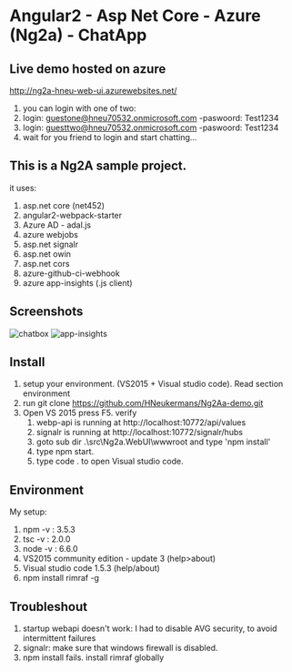 # Angular2 - Asp Net Core - Azure (Ng2a) - ChatApp

## Live demo hosted on azure
 http://ng2a-hneu-web-ui.azurewebsites.net/<br>
 1. you can login with one of two: 
  1. login: guestone@hneu70532.onmicrosoft.com -paswoord: Test1234
  2. login: guesttwo@hneu70532.onmicrosoft.com -paswoord: Test1234
 2. wait for you friend to login and start chatting... 


## This is a Ng2A sample project. 

  it uses:
   1. asp.net core (net452)
   2. angular2-webpack-starter
   3. Azure AD - adal.js   
   4. azure webjobs
   5. asp.net signalr
   6. asp.net owin   
   7. asp.net cors
   8. azure-github-ci-webhook
   9. azure app-insights (.js client)
   
## Screenshots
![chatbox](https://cloud.githubusercontent.com/assets/2285199/19937848/1a05e9a4-a123-11e6-926e-5da86a781511.png)
![app-insights](https://cloud.githubusercontent.com/assets/2285199/19937840/1243b84a-a123-11e6-98f7-d9eb827f958f.png)


   
## Install

 1. setup your environment. (VS2015 + Visual studio code). Read section environment 
 2. run git clone https://github.com/HNeukermans/Ng2Aa-demo.git
 3. Open VS 2015 press F5. 
 verify
    1. webp-api is running at http://localhost:10772/api/values
    2. signalr is running at http://localhost:10772/signalr/hubs
    3. goto sub dir .\src\Ng2a.WebUI\wwwroot and type 'npm install'
    4. type npm start.
    4. type code . to open Visual studio code.
    

## Environment
  My setup:
  1. npm -v : 3.5.3
  2. tsc -v : 2.0.0
  3. node -v : 6.6.0
  4. VS2015 community edition - update 3 (help>about)
  5. Visual studio code 1.5.3 (help/about)
  6. npm install rimraf -g
  
## Troubleshout
  1. startup webapi doesn't work: I had to disable AVG security, to avoid intermittent failures
  2. signalr: make sure that windows firewall is disabled.  
  3. npm install fails. install rimraf globally
  
